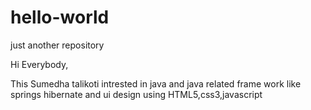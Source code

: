 # hello-world
just another repository

Hi Everybody,

This Sumedha talikoti intrested in java and java related frame work like springs hibernate and ui design using HTML5,css3,javascript

